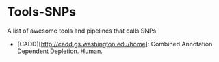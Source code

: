 # Tools-SNPs
A list of awesome tools and pipelines that calls SNPs.

- (CADD)[http://cadd.gs.washington.edu/home]: Combined Annotation Dependent Depletion. Human.
